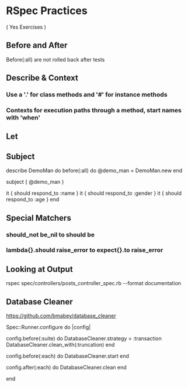 # RSpec Practices

( Yes Exercises )

## Before and After

Before(:all) are not rolled back after tests

## Describe & Context

### Use a '.' for class methods and '#' for instance methods

### Contexts for execution paths through a method, start names with 'when'

## Let

## Subject

describe DemoMan do
  before(:all) do
    @demo_man = DemoMan.new
  end
 
  subject { @demo_man }
 
  it { should respond_to :name   }
  it { should respond_to :gender }
  it { should respond_to :age    }
end


## Special Matchers

### should_not be_nil to should be
### lambda{}.should raise_error to expect{}.to raise_error

## Looking at Output
rspec spec/controllers/posts_controller_spec.rb --format documentation

## Database Cleaner

https://github.com/bmabey/database_cleaner

Spec::Runner.configure do |config|

  config.before(:suite) do
    DatabaseCleaner.strategy = :transaction
    DatabaseCleaner.clean_with(:truncation)
  end

  config.before(:each) do
    DatabaseCleaner.start
  end

  config.after(:each) do
    DatabaseCleaner.clean
  end

end
